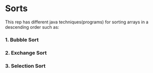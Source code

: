 # Sorts
This rep has different java techniques(programs) for sorting arrays in a descending order such as:
### 1. Bubble Sort
### 2. Exchange Sort
### 3. Selection Sort
